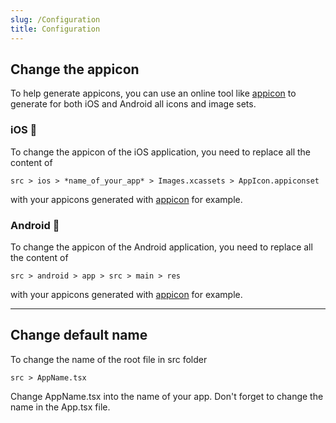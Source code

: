 ```yaml
---
slug: /Configuration
title: Configuration
---
```


## Change the appicon

To help generate appicons, you can use an online tool like [appicon](https://appicon.co/) to generate for both iOS and Android all icons and image sets.

### iOS 🍎

To change the appicon of the iOS application, you need to replace all the content of

```
src > ios > *name_of_your_app* > Images.xcassets > AppIcon.appiconset
```

with your appicons generated with [appicon](https://appicon.co/) for example.

### Android 🤖

To change the appicon of the Android application, you need to replace all the content of

```
src > android > app > src > main > res
```

with your appicons generated with [appicon](https://appicon.co/) for example.

---

## Change default name

To change the name of the root file in src folder

```
src > AppName.tsx
```

Change AppName.tsx into the name of your app. Don't forget to change the name in the App.tsx file.
